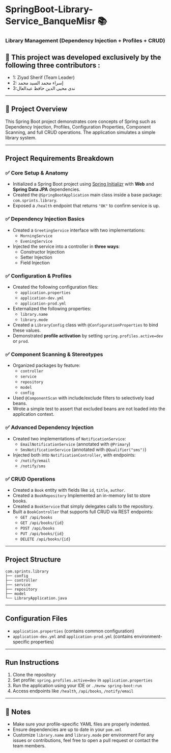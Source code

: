# SpringBoot-Library-Service_BanqueMisr 📚

### Library Management (Dependency Injection + Profiles + CRUD)

## 👥 This project was developed exclusively by the following three contributors :
-  1: Ziyad Sherif (Team Leader)
-  2: إسراء محمد السيد محمد
-  3:ندى محيى الدين حافظ عبدالعال

---

## 📌 Project Overview
This Spring Boot project demonstrates core concepts of Spring such as Dependency Injection, Profiles, Configuration Properties, Component Scanning, and full CRUD operations. The application simulates a simple library system.

---

## Project Requirements Breakdown

### ✅ Core Setup & Anatomy
- Initialized a Spring Boot project using [Spring Initializr](https://start.spring.io/) with **Web** and **Spring Data JPA** dependencies.
- Created the `@SpringBootApplication` main class inside a base package: `com.sprints.library`.
- Exposed a `/health` endpoint that returns `"OK"` to confirm service is up.

### ✅ Dependency Injection Basics
- Created a `GreetingService` interface with two implementations:
  - `MorningService`
  - `EveningService`
- Injected the service into a controller in **three ways**:
  - Constructor Injection
  - Setter Injection
  - Field Injection

### ✅ Configuration & Profiles
- Created the following configuration files:
  - `application.properties`
  - `application-dev.yml`
  - `application-prod.yml`
- Externalized the following properties:
  - `library.name`
  - `library.mode`
- Created a `LibraryConfig` class with `@ConfigurationProperties` to bind these values.
- Demonstrated **profile activation** by setting `spring.profiles.active=dev` or `prod`.

### ✅ Component Scanning & Stereotypes
- Organized packages by feature:
  - `controller`
  - `service`
  - `repository`
  - `model`
  - `config`
- Used `@ComponentScan` with include/exclude filters to selectively load beans.
- Wrote a simple test to assert that excluded beans are not loaded into the application context.

### ✅ Advanced Dependency Injection
- Created two implementations of `NotificationService`:
  - `EmailNotificationService` (annotated with `@Primary`)
  - `SmsNotificationService` (annotated with `@Qualifier("sms")`)
- Injected both into `NotificationController`, with endpoints:
  - `/notify/email`
  - `/notify/sms`

### ✅ CRUD Operations
- Created a `Book` entity with fields like `id`, `title`, `author`.
- Created a `BookRepository` Implemented an in-memory list to store books.
- Created a `BookService` that simply delegates calls to the repository.
- Built a `BookController` that supports full CRUD via REST endpoints:
  - `GET /api/books`
  - `GET /api/books/{id}`
  - `POST /api/books`
  - `PUT /api/books/{id}`
  - `DELETE /api/books/{id}`

---

## Project Structure
```
com.sprints.library
├── config
├── controller
├── service
├── repository
├── model
└── LibraryApplication.java
```

---

## Configuration Files
- `application.properties` (contains common configuration)
- `application-dev.yml` and `application-prod.yml` (contains environment-specific properties)

---

## Run Instructions
1. Clone the repository
2. Set profile: `spring.profiles.active=dev` in `application.properties`
3. Run the application using your IDE or `./mvnw spring-boot:run`
4. Access endpoints like `/health`, `/api/books`, `/notify/email`

---

## 📝 Notes
- Make sure your profile-specific YAML files are properly indented.
- Ensure dependencies are up to date in your `pom.xml`
- Customize `library.name` and `library.mode` per environment
For any issues or contributions, feel free to open a pull request or contact the team members.

